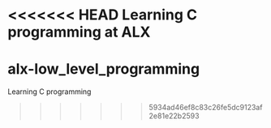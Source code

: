 <<<<<<< HEAD
Learning C programming at ALX
=======
# alx-low_level_programming
Learning C programming
>>>>>>> 5934ad46ef8c83c26fe5dc9123af2e81e22b2593
